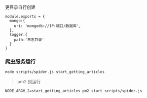 更目录自行创建

```
module.exports = {
  mongo:{
    uri: 'mongodb://IP:端口/数据库',
  },
  logger:{
    path:'日志目录'
  }
}
```

### 爬虫服务运行

```
node scripts/spider.js start_getting_articles
```

> pm2 则运行

```
NODE_ARGV_2=start_getting_articles pm2 start scripts/spider.js
```